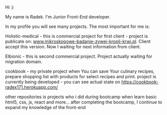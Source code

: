 Hi :) 

My name is Radek. I'm Junior Front-End developer.

In my profile you will see many projects. The most important for me is:

Holistic-medical - this is commercial project for first client - project is publicate on: www.mikroskopowe-badanie-zywej-kropli-krwi.pl. Client accept this version. Now I waiting for next information from client.  

Elbionic - this is second commercial project. Project actually waiting for migration domain.

cookbook - my private project when You can save Your culinary recipes,  prepare shopping list with products for select recipes and print.
 project is currently being developed - you can  see actual state on https://cookbook-radex171.herokuapp.com/




other repositories is projects who i did during bootcamp when learn basic html5, css, js, react and more...
after completing the bootcamp, I continue to expand my knowledge of the front-end
